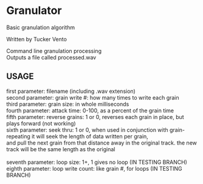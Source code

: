 Granulator
==========

Basic granulation algorithm

Written by Tucker Vento

Command line granulation processing<br/>
Outputs a file called processed.wav

USAGE
-----
first parameter: filename (including .wav extension)<br/>
second parameter: grain write #: how many times to write each grain<br/>
third parameter: grain size: in whole milliseconds<br/>
fourth parameter: attack time: 0-100, as a percent of the grain time<br/>
fifth parameter: reverse grains: 1 or 0, reverses each grain in place, but plays forward (not working)<br/>
sixth parameter: seek thru: 1 or 0, when used in conjunction with grain-repeating it will seek the length of data written per grain,<br/>
    and pull the next grain from that distance away in the original track.  the new track will be the same length as the original<br/><br/>
seventh parameter: loop size: 1+, 1 gives no loop (IN TESTING BRANCH)<br/>
eighth parameter: loop write count: like grain #, for loops  (IN TESTING BRANCH)<br/>
